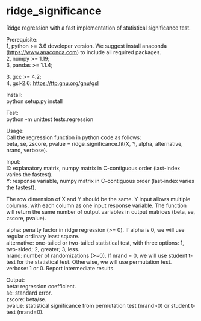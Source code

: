 # ridge_significance
Ridge regression with a fast implementation of statistical significance test.

Prerequisite:  
1, python >= 3.6 developer version. We suggest install anaconda (https://www.anaconda.com) to include all required packages.  
2, numpy >= 1.19;  
3, pandas >= 1.1.4;  

3, gcc >= 4.2;  
4, gsl-2.6: https://ftp.gnu.org/gnu/gsl  

Install:  
python setup.py install  

Test:  
python -m unittest tests.regression  

Usage:  
Call the regression function in python code as follows:  
beta, se, zscore, pvalue = ridge_significance.fit(X, Y, alpha, alternative, nrand, verbose). 

Input:  
X: explanatory matrix, numpy matrix in C-contiguous order (last-index varies the fastest).  
Y: response variable, numpy matrix in C-contiguous order (last-index varies the fastest).  

The row dimension of X and Y should be the same. Y input allows multiple columns, with each column as one input response variable. The function will return the same number of output variables in output matrices (beta, se, zscore, pvalue).

alpha: penalty factor in ridge regression (>= 0). If alpha is 0, we will use regular ordinary least square.  
alternative: one-tailed or two-tailed statistical test, with three options: 1, two-sided; 2, greater; 3, less.  
nrand: number of randomizations (>=0). If nrand = 0, we will use student t-test for the statistical test. Otherwise, we will use permutation test.  
verbose: 1 or 0. Report intermediate results.  


Output:  
beta: regression coefficient.  
se: standard error.  
zscore: beta/se.  
pvalue: statistical significance from permutation test (nrand>0) or student t-test (nrand=0).  
